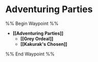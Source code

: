# Adventuring Parties 
%% Begin Waypoint %%
- **[[Adventuring Parties]]**
	- **[[Grey Ordeal]]**
	- **[[Kakurak's Chosen]]**

%% End Waypoint %%
